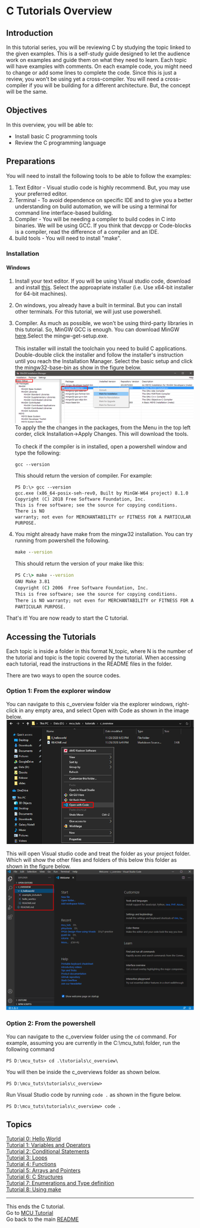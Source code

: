 # C Tutorials Overview
## Introduction
In this tutorial series, you will be reviewing C by studying the topic linked to the given examples. This is a self-study guide designed to let the audience work on examples and guide them on what they need to learn. Each topic will have examples with comments. On each example code, you might need to change or add some lines to complete the code. Since this is just a review, you won't be using yet a cross-compiler. You will need a cross-compiler if you will be building for a different architecture. But, the concept will be the same.

## Objectives
In this overview, you will be able to:
* Install basic C programming tools
* Review the C programming language

## Preparations
You will need to install the following tools to be able to follow the examples:
1. Text Editor - Visual studio code is highly recommend. But, you may use your preferred editor.
2. Terminal - To avoid dependence on specific IDE and to give you a better understanding on build automation, we will be using a terminal for command line interface-based building.
3. Compiler - You will be needing a compiler to build codes in C into binaries. We will be using GCC. If you think that devcpp or Code-blocks is a compiler, read the difference of a compiler and an IDE.
4. build tools - You will need to install "make".

### Installation
#### Windows
1. Install your text editor. If you will be using Visual studio code, download and install [this](https://code.visualstudio.com/download). Select the approapriate installer (i.e. Use x64-bit installer for 64-bit machines).
2. On windows, you already have a built in terminal. But you can install other terminals. For this tutorial, we will just use powershell.
3. Compiler. As much as possible, we won't be using third-party libraries in this tutorial. So, MinGW GCC is enough. You can download MinGW [here](https://osdn.net/projects/mingw/releases/).Select the mingw-get-setup.exe. \
\
This installer will install the toolchain you need to build C applications. Double-double click the installer and follow the installer's instruction until you reach the Installation Manager. Select the basic setup and click the mingw32-base-bin as show in the figure below.
![mingw32-base-bin](../../images/mingw-manager.png)
To apply the the changes in the packages, from the Menu in the top left corder, click Installation->Apply Changes. This will download the tools.\
\
To check if the compiler is in installed, open a powershell window and type the following:
   ```PS
   gcc --version
   ```
   This should return the version of compiler. For example:
   ```PS
   PS D:\> gcc --version
   gcc.exe (x86_64-posix-seh-rev0, Built by MinGW-W64 project) 8.1.0
   Copyright (C) 2018 Free Software Foundation, Inc.
   This is free software; see the source for copying conditions.  There is NO
   warranty; not even for MERCHANTABILITY or FITNESS FOR A PARTICULAR PURPOSE.
   ```

4. You might already have make from the mingw32 installation. You can try running from powershell the following.
   ```cmd
   make --version
   ``` 
   This should return the version of your make like this:
   ```cmd
   PS C:\> make --version
   GNU Make 3.81
   Copyright (C) 2006  Free Software Foundation, Inc.
   This is free software; see the source for copying conditions.
   There is NO warranty; not even for MERCHANTABILITY or FITNESS FOR A
   PARTICULAR PURPOSE.
   ```
  
That's it! You are now ready to start the C tutorial.
## Accessing the Tutorials
Each topic is inside a folder in this format N_topic, where N is the number of the tutorial and topic is the topic covered by the tutorial. When accessing each tutorial, read the instructions in the README files in the folder.  

There are two ways to open the source codes. 
### Option 1: From the explorer window
You can navigate to this c_overview folder via the explorer windows, right-click in any empty area, and select Open with Code as shown in the image below.
![vscode_explorer](../../images/vscode_explorer.png)

This will open Visual studio code and treat the folder as your project folder. Which will show the other files and folders of this below this folder as shown in the figure below.
![vscode_folder](../../images/vscode_folder.png)

### Option 2: From the powershell
You can navigate to the c_overview folder using the `cd` command. For example, assuming you are currently in the C:\mcu_tuts\ folder, run the following command
```PS
PS D:\mcu_tuts> cd .\tutorials\c_overview\
```

You will then be inside the c_overviews folder as shown below.
```PS
PS D:\mcu_tuts\tutorials\c_overview>
```

Run Visual Studio code by running `code .` as shown in the figure below.
```PS
PS D:\mcu_tuts\tutorials\c_overview> code .
```
## Topics
[Tutorial 0: Hello World](0_helloworld/README.md)  
[Tutorial 1: Variables and Operators](1_variables_and_operators/README.md)  
[Tutorial 2: Conditional Statements](2_conditionals/README.md)  
[Tutorial 3: Loops](3_loops/README.md)  
[Tutorial 4: Functions](4_functions/README.md)  
[Tutorial 5: Arrays and Pointers](5_arrays_and_pointers/README.md)  
[Tutorial 6: C Structures](6_struct/README.md)  
[Tutorial 7: Enumerations and Type definition](7_enums_and_typedef/README.md)  
[Tutorial 8: Using make](8_using_make/README.md)  

___
This ends the C tutorial.  
Go to [MCU Tutorial](../mcu_tutorial/README.md)  
Go back to the main [README](../../README.md)